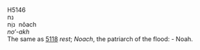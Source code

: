 <body>
  <p>H5146<br>  נח  <br> נוַֹח  ‎  nôach  <br><i>no‘-akh </i><br>The same as <a href="h5118.htm">5118</a>  <i>rest</i>; <i>Noach</i>, the patriarch of the flood: - Noah.<br></p>
 </body>